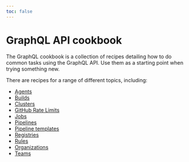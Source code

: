 ```yaml
---
toc: false
---
```


# GraphQL API cookbook

The GraphQL cookbook is a collection of recipes detailing how to do common tasks using the GraphQL API. Use them as a starting point when trying something new.

There are recipes for a range of different topics, including:

- [Agents](/docs/apis/graphql/cookbooks/agents)
- [Builds](/docs/apis/graphql/cookbooks/builds)
- [Clusters](/docs/apis/graphql/cookbooks/clusters)
- [GitHub Rate Limits](/docs/apis/graphql/cookbooks/rate-limits)
- [Jobs](/docs/apis/graphql/cookbooks/jobs)
- [Pipelines](/docs/apis/graphql/cookbooks/pipelines)
- [Pipeline templates](/docs/apis/graphql/cookbooks/pipeline-templates)
- [Registries](/docs/apis/graphql/cookbooks/registries)
- [Rules](/docs/apis/graphql/cookbooks/rules)
- [Organizations](/docs/apis/graphql/cookbooks/organizations)
- [Teams](/docs/apis/graphql/cookbooks/teams)
